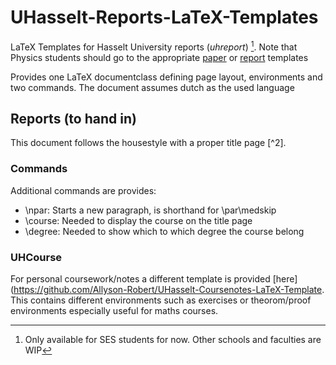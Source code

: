 # UHasselt-Reports-LaTeX-Templates
LaTeX Templates for Hasselt University reports (*uhreport*) [^1].
Note that Physics students should go to the appropriate [paper](https://github.com/Allyson-Robert/UHasselt_Physics_Paper_Template) or [report](https://github.com/Allyson-Robert/UHasselt_Physics_Report_Template) templates

Provides one LaTeX documentclass defining page layout, environments and two commands.
The document assumes dutch as the used language

## Reports (to hand in)
This document follows the housestyle with a proper title page [^2].

### Commands
Additional commands are provides:

* \npar: Starts a new paragraph, is shorthand for \par\medskip
* \course: Needed to display the course on the title page
* \degree: Needed to show which to which degree the course belong

### UHCourse
For personal coursework/notes a different template is provided [here](https://github.com/Allyson-Robert/UHasselt-Coursenotes-LaTeX-Template. 
This contains different environments such as exercises or theorom/proof environments especially useful for maths courses.

[^1]: Only available for SES students for now. Other schools and faculties are WIP
